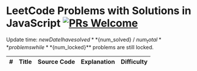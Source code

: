 # LeetCode Problems with Solutions in JavaScript [![PRs Welcome](https://img.shields.io/badge/PRs-welcome-brightgreen.svg)](CONTRIBUTING.md)
Update time: ${new Date}
I have solved **${num_solved} / ${num_total}** problems while **${num_locked}** problems are still locked.

| # | Title | Source Code | Explanation | Difficulty |
|:---:|:---:|:---:|:---:|:---:|
